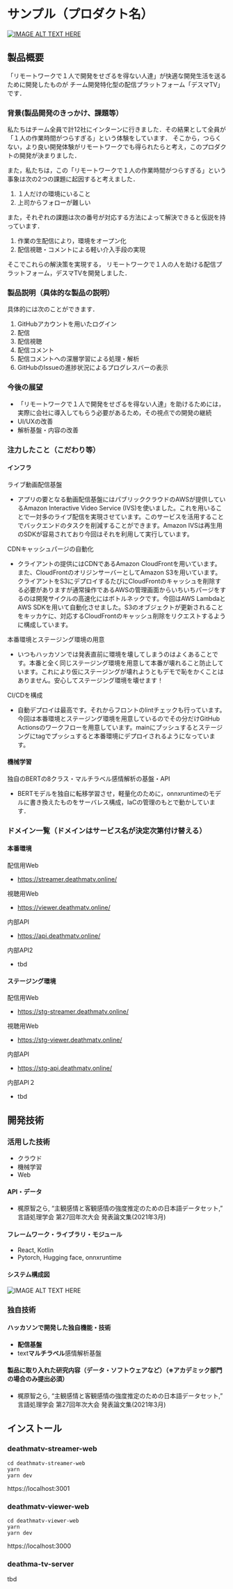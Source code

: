 # サンプル（プロダクト名）

[![IMAGE ALT TEXT HERE](https://user-images.githubusercontent.com/49345024/197320379-71f30e19-6878-4a89-864f-acac6c258697.png)](https://www.youtube.com/watch?v=LUPQFB4QyVo)

## 製品概要
「リモートワークで１人で開発をせざるを得ない人達」が快適な開発生活を送るために開発したものが
チーム開発特化型の配信プラットフォーム「デスマTV」です．

### 背景(製品開発のきっかけ、課題等）
私たちはチーム全員で計12社にインターンに行きました．その結果として全員が「１人の作業時間がつらすぎる」という体験をしています．
そこから，つらくない，より良い開発体験がリモートワークでも得られたらと考え，このプロダクトの開発が決まりました．

また，私たちは，この「リモートワークで１人の作業時間がつらすぎる」という事象は次の2つの課題に起因すると考えました．
1. １人だけの環境にいること
2. 上司からフォローが難しい

また，それぞれの課題は次の番号が対応する方法によって解決できると仮説を持っています．
1. 作業の生配信により，環境をオープン化
2. 配信視聴・コメントによる軽い介入手段の実現

そこでこれらの解決策を実現する，
リモートワークで１人の人を助ける配信プラットフォーム，デスマTVを開発しました．

### 製品説明（具体的な製品の説明）
具体的には次のことができます．
1. GitHubアカウントを用いたログイン
2. 配信
3. 配信視聴
4. 配信コメント
5. 配信コメントへの深層学習による処理・解析
6. GitHubのIssueの進捗状況によるプログレスバーの表示

### 今後の展望
- 「リモートワークで１人で開発をせざるを得ない人達」を助けるためには，実際に会社に導入してもらう必要があるため，その視点での開発の継続
- UI/UXの改善
- 解析基盤・内容の改善

### 注力したこと（こだわり等）
#### インフラ
ライブ動画配信基盤
- アプリの要となる動画配信基盤にはパブリッククラウドのAWSが提供しているAmazon Interactive Video Service (IVS)を使いました。これを用いることで一対多のライブ配信を実現させています。このサービスを活用することでバックエンドのタスクを削減することができます。Amazon IVSは再生用のSDKが容易されており今回はそれを利用して実行しています。

CDNキャッシュパージの自動化
- クライアントの提供にはCDNであるAmazon CloudFrontを用いています。また、CloudFrontのオリジンサーバーとしてAmazon S3を用いています。クライアントをS3にデプロイするたびにCloudFrontのキャッシュを削除する必要がありますが通常操作であるAWSの管理画面からいちいちパージをするのは開発サイクルの高速化にはボトルネックです。今回はAWS LambdaとAWS SDKを用いて自動化させました。S3のオブジェクトが更新されることをキッカケに、対応するCloudFrontのキャッシュ削除をリクエストするように構成しています。

本番環境とステージング環境の用意
- いつもハッカソンでは発表直前に環境を壊してしまうのはよくあることです。本番と全く同じステージング環境を用意して本番が壊れること防止しています。これにより仮にステージングが壊れようともデモで恥をかくことはありません。安心してステージング環境を壊せます！

CI/CDを構成
- 自動デプロイは最高です。それからフロントのlintチェックも行っています。今回は本番環境とステージング環境を用意しているのでその分だけGitHub Actionsのワークフローを用意しています。mainにプッシュするとステージングにtagでプッシュすると本番環境にデプロイされるようになっています。

#### 機械学習
独自のBERTの8クラス・マルチラベル感情解析の基盤・API
- BERTモデルを独自に転移学習させ，軽量化のために，onnxruntimeのモデルに書き換えたものをサーバレス構成，IaCの管理のもとで動かしています．

### ドメイン一覧（ドメインはサービス名が決定次第付け替える）
#### 本番環境

配信用Web
- https://streamer.deathmatv.online/

視聴用Web
- https://viewer.deathmatv.online/

内部API
- https://api.deathmatv.online/

内部API2
- tbd

#### ステージング環境

配信用Web
- https://stg-streamer.deathmatv.online/

視聴用Web
- https://stg-viewer.deathmatv.online/

内部API
- https://stg-api.deathmatv.online/

内部API２
- tbd


## 開発技術

### 活用した技術
- クラウド
- 機械学習
- Web

#### API・データ
- 梶原智之ら, “主観感情と客観感情の強度推定のための日本語データセット,” 言語処理学会 第27回年次大会 発表論文集(2021年3月)

#### フレームワーク・ライブラリ・モジュール
- React, Kotlin
- Pytorch, Hugging face, onnxruntime

#### システム構成図
![IMAGE ALT TEXT HERE](https://user-images.githubusercontent.com/49345024/197322305-3c2c7be8-ec22-4a03-9040-43f8a3e576c7.png)

### 独自技術

#### ハッカソンで開発した独自機能・技術

- **配信基盤**
- text**マルチラベル**感情解析基盤

#### 製品に取り入れた研究内容（データ・ソフトウェアなど）（※アカデミック部門の場合のみ提出必須）
- 梶原智之ら, “主観感情と客観感情の強度推定のための日本語データセット,” 言語処理学会 第27回年次大会 発表論文集(2021年3月)

## インストール

### deathmatv-streamer-web

```
cd deathmatv-streamer-web
yarn
yarn dev
```

https://localhost:3001

### deathmatv-viewer-web

```
cd deathmatv-viewer-web
yarn
yarn dev
```

https://localhost:3000

### deathma-tv-server

tbd
